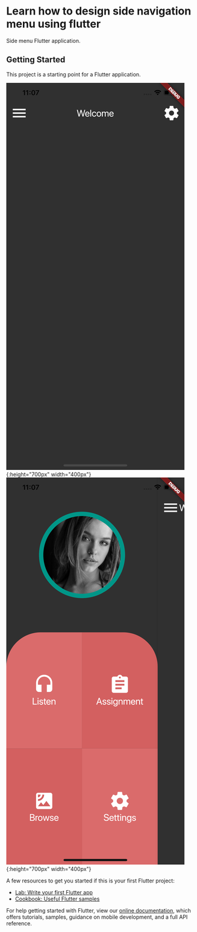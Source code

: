 # Learn how to design side navigation menu using flutter

Side menu Flutter application.

## Getting Started

This project is a starting point for a Flutter application.

![GitHub Logo](/images/demo_1.png){:height="700px" width="400px"}
![GitHub Logo](/images/demo_2.png){:height="700px" width="400px"}

A few resources to get you started if this is your first Flutter project:

- [Lab: Write your first Flutter app](https://flutter.dev/docs/get-started/codelab)
- [Cookbook: Useful Flutter samples](https://flutter.dev/docs/cookbook)

For help getting started with Flutter, view our
[online documentation](https://flutter.dev/docs), which offers tutorials,
samples, guidance on mobile development, and a full API reference.
